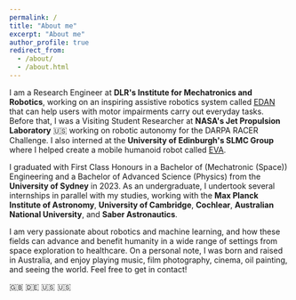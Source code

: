 ```yaml
---
permalink: /
title: "About me"
excerpt: "About me"
author_profile: true
redirect_from: 
  - /about/
  - /about.html
---
```


I am a Research Engineer at **DLR's Institute for Mechatronics and Robotics**, working on an inspiring assistive robotics system called [EDAN](https://www.dlr.de/rm/en/desktopdefault.aspx/tabid-11670) that can help users with motor impairments carry out everyday tasks. Before that, I was a Visiting Student Researcher at **NASA's Jet Propulsion Laboratory** 🇺🇸 working on robotic autonomy for the DARPA RACER Challenge. I also interned at the **University of Edinburgh's SLMC Group** where I helped create a mobile humanoid robot called [EVA](https://youtu.be/nMkcBbofDY0). 

I graduated with First Class Honours in a Bachelor of (Mechatronic (Space)) Engineering and a Bachelor of Advanced Science (Physics) from the **University of Sydney** in 2023. As an undergraduate, I undertook several internships in parallel with my studies, working with the **Max Planck Institute of Astronomy**, **University of Cambridge**, **Cochlear**, **Australian National University**, and **Saber Astronautics**.

I am very passionate about robotics and machine learning, and how these fields can advance and benefit humanity in a wide range of settings from space exploration to healthcare. On a personal note, I was born and raised in Australia, and enjoy playing music, film photography, cinema, oil painting, and seeing the world. Feel free to get in contact!

🇬🇧 :de:
🇺🇸 :us: